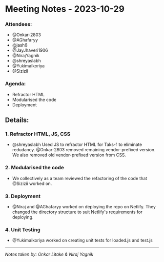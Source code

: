 # Meeting Notes - 2023-10-29

### Attendees: 
- @Onkar-2803
- @AGhafaryy
- @jash6
- @JayJhaveri1906
- @NirajYagnik
- @shreyaslabh
- @Yukimaikoriya
- @Sizizii


### Agenda:
- Refractor HTML
- Modularised the code
- Deployment

## Details:

### 1. Refractor HTML, JS, CSS
- @shreyaslabh Used JS to refractor HTML for Taks-1 to eliminate redudancy. @Onkar-2803 removed remaining vendor-prefixed version. We also removed old vendor-prefixed version from CSS.

### 2. Modularised the code
- We collectively as a team reviewed the refactoring of the code that @Sizizii worked on.

### 3. Deployment
- @Niraj and @AGhafaryy worked on deploying the repo on Netlify. They changed the directory structure to suit Netlify's requirements for deploying.

### 4. Unit Testing
- @Yukimaikoriya worked on creating unit tests for loaded.js and test.js 


---

_Notes taken by: Onkar Litake & Niraj Yagnik_

